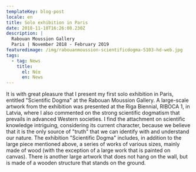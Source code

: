 ```yaml
---
templateKey: blog-post
locale: en
title: Solo exhibition in Paris
date: 2018-11-18T16:26:08.230Z
description: |
  Rabouan Moussion Gallery
  Paris | November 2018 - February 2019
featuredimage: /img/rabouanmoussion-scientificdogma-5103-hd-web.jpg
tags:
  - tag: News
    title:
      el: Νέα
      en: News
---
```

It is with great pleasure that I present my first solo exhibition in Paris, entitled "Scientific Dogma" at the Rabouan Moussion Gallery. A large-scale artwork from the exhibition was presented at the Riga Biennial, RIBOCA 1, in Latvia, where I also commented on the strong scientific dogmatism that prevails in advanced Western societies. I find the attachment on scientific knowledge intriguing, considering its current character, because we believe that it is the only source of "truth" that we can identify with and understand our nature. The exhibition "Scientific Dogma" includes, in addition to the large piece mentioned above, a series of works of various sizes, mainly made of wood (with the exception of a large work that is painted on canvas). There is another large artwork that does not hang on the wall, but is made of a wooden structure that stands on the ground.